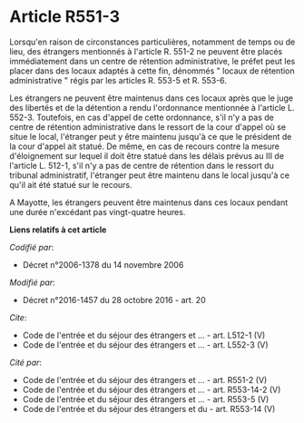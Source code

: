 # Article R551-3

Lorsqu'en raison de circonstances particulières, notamment de temps ou de lieu, des étrangers mentionnés à l'article R. 551-2
ne peuvent être placés immédiatement dans un centre de rétention administrative, le préfet peut les placer dans des locaux
adaptés à cette fin, dénommés " locaux de rétention administrative " régis par les articles R. 553-5 et R. 553-6. 

Les étrangers ne peuvent être maintenus dans ces locaux après que le juge des libertés et de la détention a rendu
l'ordonnance mentionnée à l'article L. 552-3. Toutefois, en cas d'appel de cette ordonnance, s'il n'y a pas de centre de
rétention administrative dans le ressort de la cour d'appel où se situe le local, l'étranger peut y être maintenu jusqu'à ce
que le président de la cour d'appel ait statué. De même, en cas de recours contre la mesure d'éloignement sur lequel il doit
être statué dans les délais prévus au III de l'article L. 512-1, s'il n'y a pas de centre de rétention dans le ressort du
tribunal administratif, l'étranger peut être maintenu dans le local jusqu'à ce qu'il ait été statué sur le recours. 

A Mayotte, les étrangers peuvent être maintenus dans ces locaux pendant une durée n'excédant pas vingt-quatre heures.

**Liens relatifs à cet article**

_Codifié par_:

  - Décret n°2006-1378 du 14 novembre 2006

_Modifié par_:

  - Décret n°2016-1457 du 28 octobre 2016 - art. 20

_Cite_:

  - Code de l'entrée et du séjour des étrangers et ... - art. L512-1 (V)
  - Code de l'entrée et du séjour des étrangers et ... - art. L552-3 (V)

_Cité par_:

  - Code de l'entrée et du séjour des étrangers et ... - art. R551-2 (V)
  - Code de l'entrée et du séjour des étrangers et ... - art. R553-14-2 (V)
  - Code de l'entrée et du séjour des étrangers et ... - art. R553-5 (V)
  - Code de l'entrée et du séjour des étrangers et du  - art. R553-14 (V)
